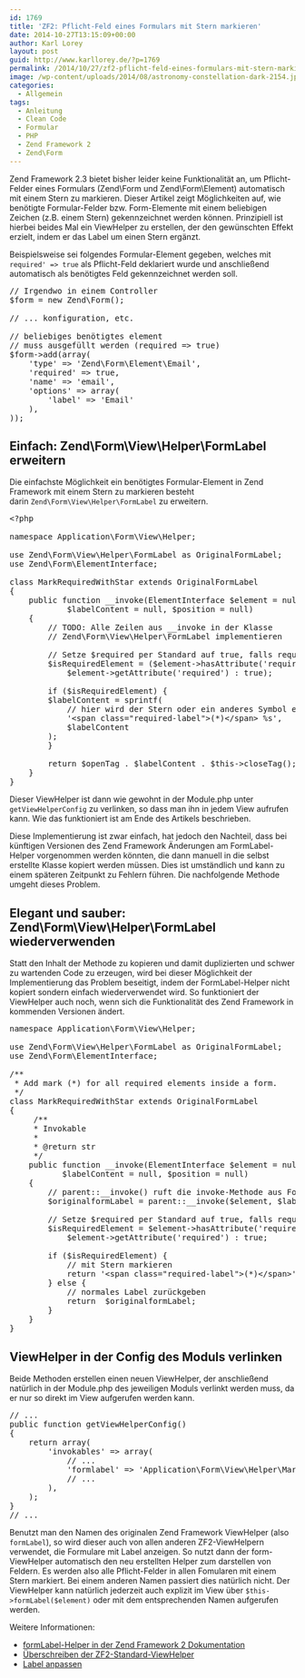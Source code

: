 ```yaml
---
id: 1769
title: 'ZF2: Pflicht-Feld eines Formulars mit Stern markieren'
date: 2014-10-27T13:15:09+00:00
author: Karl Lorey
layout: post
guid: http://www.karllorey.de/?p=1769
permalink: /2014/10/27/zf2-pflicht-feld-eines-formulars-mit-stern-markieren/
image: /wp-content/uploads/2014/08/astronomy-constellation-dark-2154.jpg
categories:
  - Allgemein
tags:
  - Anleitung
  - Clean Code
  - Formular
  - PHP
  - Zend Framework 2
  - Zend\Form
---
```

Zend Framework 2.3 bietet bisher leider keine Funktionalität an, um Pflicht-Felder eines Formulars (Zend\Form und Zend\Form\Element) automatisch mit einem Stern zu markieren. Dieser Artikel zeigt Möglichkeiten auf, wie benötigte Formular-Felder bzw. Form-Elemente mit einem beliebigen Zeichen (z.B. einem Stern) gekennzeichnet werden können. Prinzipiell ist hierbei beides Mal ein ViewHelper zu erstellen, der den gewünschten Effekt erzielt, indem er das Label um einen Stern ergänzt.

Beispielsweise sei folgendes Formular-Element gegeben, welches mit `required' => true` als Pflicht-Feld deklariert wurde und anschließend automatisch als benötigtes Feld gekennzeichnet werden soll.

<pre class="brush: php; title: ; notranslate" title="">
// Irgendwo in einem Controller
$form = new Zend\Form();

// ... konfiguration, etc.

// beliebiges benötigtes element
// muss ausgefüllt werden (required =&gt; true)
$form-&gt;add(array(
    'type' =&gt; 'Zend\Form\Element\Email',
    'required' =&gt; true,
    'name' =&gt; 'email',
    'options' =&gt; array(
        'label' =&gt; 'Email'
    ),
));
</pre>

## Einfach: Zend\Form\View\Helper\FormLabel erweitern

Die einfachste Möglichkeit ein benötigtes Formular-Element in Zend Framework mit einem Stern zu markieren besteht darin `Zend\Form\View\Helper\FormLabel` zu erweitern.

<pre class="brush: php; title: ; notranslate" title="">&lt;?php

namespace Application\Form\View\Helper;

use Zend\Form\View\Helper\FormLabel as OriginalFormLabel;
use Zend\Form\ElementInterface;

class MarkRequiredWithStar extends OriginalFormLabel
{
    public function __invoke(ElementInterface $element = null,
            $labelContent = null, $position = null)
    {
        // TODO: Alle Zeilen aus __invoke in der Klasse
        // Zend\Form\View\Helper\FormLabel implementieren

        // Setze $required per Standard auf true, falls required nicht existiert
        $isRequiredElement = ($element-&gt;hasAttribute('required') ?
            $element-&gt;getAttribute('required') : true);      

        if ($isRequiredElement) {
        $labelContent = sprintf(
            // hier wird der Stern oder ein anderes Symbol eingefügt
            '&lt;span class="required-label"&gt;(*)&lt;/span&gt; %s',
            $labelContent
        );
        }

        return $openTag . $labelContent . $this-&gt;closeTag();
    }
}
</pre>

Dieser ViewHelper ist dann wie gewohnt in der Module.php unter `getViewHelperConfig` zu verlinken, so dass man ihn in jedem View aufrufen kann. Wie das funktioniert ist am Ende des Artikels beschrieben.

Diese Implementierung ist zwar einfach, hat jedoch den Nachteil, dass bei künftigen Versionen des Zend Framework Änderungen am FormLabel-Helper vorgenommen werden könnten, die dann manuell in die selbst erstellte Klasse kopiert werden müssen. Dies ist umständlich und kann zu einem späteren Zeitpunkt zu Fehlern führen. Die nachfolgende Methode umgeht dieses Problem.

## Elegant und sauber: Zend\Form\View\Helper\FormLabel wiederverwenden

Statt den Inhalt der Methode zu kopieren und damit duplizierten und schwer zu wartenden Code zu erzeugen, wird bei dieser Möglichkeit der Implementierung das Problem beseitigt, indem der FormLabel-Helper nicht kopiert sondern einfach wiederverwendet wird. So funktioniert der ViewHelper auch noch, wenn sich die Funktionalität des Zend Framework in kommenden Versionen ändert.

<pre class="brush: php; title: ; notranslate" title="">namespace Application\Form\View\Helper;

use Zend\Form\View\Helper\FormLabel as OriginalFormLabel;
use Zend\Form\ElementInterface;

/**
 * Add mark (*) for all required elements inside a form.
 */
class MarkRequiredWithStar extends OriginalFormLabel
{
     /**
     * Invokable
     *
     * @return str
     */
    public function __invoke(ElementInterface $element = null,
           $labelContent = null, $position = null)
    {
        // parent::__invoke() ruft die invoke-Methode aus FormLabel auf
        $originalformLabel = parent::__invoke($element, $labelContent, $position);

        // Setze $required per Standard auf true, falls required nicht existiert
        $isRequiredElement = $element-&gt;hasAttribute('required') ?
            $element-&gt;getAttribute('required') : true;

        if ($isRequiredElement) {
            // mit Stern markieren
            return '&lt;span class="required-label"&gt;(*)&lt;/span&gt;' . $originalformLabel;
        } else {
            // normales Label zurückgeben
            return  $originalformLabel;
        }
    }
}
</pre>

## ViewHelper in der Config des Moduls verlinken

Beide Methoden erstellen einen neuen ViewHelper, der anschließend natürlich in der Module.php des jeweiligen Moduls verlinkt werden muss, da er nur so direkt im View aufgerufen werden kann.

<pre class="brush: php; title: ; notranslate" title="">// ...
public function getViewHelperConfig()
{
    return array(
        'invokables' =&gt; array(
            // ...
            'formlabel' =&gt; 'Application\Form\View\Helper\MarkRequiredWithStar',
            // ...
        ),
    );
}
// ...
</pre>

Benutzt man den Namen des originalen Zend Framework ViewHelper (also `formLabel`), so wird dieser auch von allen anderen ZF2-ViewHelpern verwendet, die Formulare mit Label anzeigen. So nutzt dann der form-ViewHelper automatisch den neu erstellten Helper zum darstellen von Feldern. Es werden also alle Pflicht-Felder in allen Fomularen mit einem Stern markiert. Bei einem anderen Namen passiert dies natürlich nicht. Der ViewHelper kann natürlich jederzeit auch explizit im View über `$this->formLabel($element)` oder mit dem entsprechenden Namen aufgerufen werden.

Weitere Informationen:

  * <a href="http://framework.zend.com/manual/2.3/en/modules/zend.form.view.helpers.html#formlabel" target="_blank">formLabel-Helper in der Zend Framework 2 Dokumentation</a>
  * <a href="http://stackoverflow.com/questions/15936804/how-to-use-a-custom-form-view-helper-in-zend-framework-2/15940309#15940309" target="_blank">Überschreiben der ZF2-Standard-ViewHelper</a>
  * <a href="http://stackoverflow.com/questions/16260836/add-required-suffix-to-zf2-form-element-label" target="_blank">Label anpassen</a>
